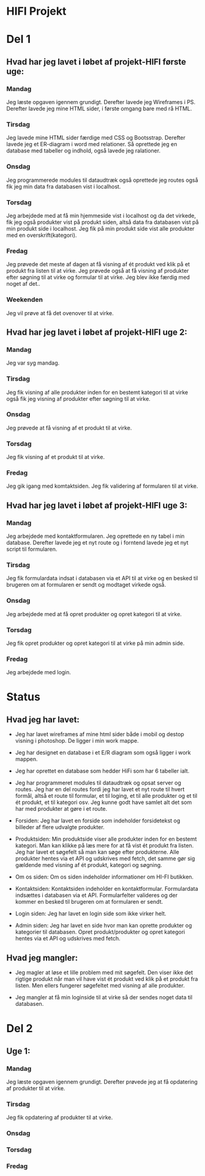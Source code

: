 # HIFI Projekt

# Del 1

## Hvad har jeg lavet i løbet af projekt-HIFI første uge:

### Mandag
Jeg læste opgaven igennem grundigt. Derefter lavede jeg Wireframes i PS. Derefter lavede jeg mine HTML sider, i første omgang bare med rå HTML.

### Tirsdag
Jeg lavede mine HTML sider færdige med CSS og Bootsstrap. Derefter lavede jeg et ER-diagram i word med relationer. Så oprettede jeg en database med tabeller og indhold, også lavede jeg ralationer. 

### Onsdag
Jeg programmerede modules til dataudtræk også oprettede jeg routes også fik jeg min data fra databasen vist i localhost.  

### Torsdag
Jeg arbejdede med at få min hjemmeside vist i localhost og da det virkede, fik jeg også produkter vist på produkt siden, altså data fra databasen vist på min produkt side i localhost. Jeg fik på min produkt side vist alle produkter med en overskrift(kategori). 

### Fredag
Jeg prøvede det meste af dagen at få visning af ét produkt ved klik på et produkt fra listen til at virke. Jeg prøvede også at få visning af produkter efter søgning til at virke og formular til at virke. Jeg blev ikke færdig med noget af det..

### Weekenden
Jeg vil prøve at få det ovenover til at virke. 

## Hvad har jeg lavet i løbet af projekt-HIFI uge 2:

### Mandag 
Jeg var syg mandag.

### Tirsdag
Jeg fik visning af alle produkter inden for en bestemt kategori til at virke også fik jeg visning af produkter efter søgning til at virke.

### Onsdag
Jeg prøvede at få visning af et produkt til at virke. 

### Torsdag
Jeg fik visning af et produkt til at virke. 

### Fredag
Jeg gik igang med komtaktsiden. Jeg fik validering af formularen til at virke.  

## Hvad har jeg lavet i løbet af projekt-HIFI uge 3:

### Mandag 
Jeg arbejdede med kontaktformularen. Jeg oprettede en ny tabel i min database. Derefter lavede jeg et nyt route og i forntend lavede jeg et nyt script til formularen. 


### Tirsdag
Jeg fik formulardata indsat i databasen via et API til at virke og en besked til brugeren om at formularen er sendt og modtaget virkede også.   

### Onsdag
Jeg arbejdede med at få opret produkter og opret kategori til at virke. 

### Torsdag
Jeg fik opret produkter og opret kategori til at virke på min admin side. 

### Fredag
Jeg arbejdede med login.

# Status

## Hvad jeg har lavet:
* Jeg har lavet wireframes af mine html sider både i mobil og destop visning i photoshop. De ligger i min work mappe. 

* Jeg har designet en database i et E/R diagram som også ligger i work mappen. 

* Jeg har oprettet en database som hedder HiFi som har 6 tabeller ialt. 

* Jeg har programmeret modules til dataudtræk og opsat
server og routes. Jeg har en del routes fordi jeg har lavet et nyt route til hvert formål, altså et route til formular, et til loging, et til alle produkter og et til ét produkt, et til kategori osv. Jeg kunne godt have samlet alt det som har med produkter at gøre i et route.   

* Forsiden: 
Jeg har lavet en forside som indeholder forsidetekst og billeder af flere udvalgte produkter.


* Produktsiden:
Min produktside viser alle produkter inden for en bestemt kategori. Man kan klikke på læs mere for at få vist ét produkt fra listen. Jeg har lavet et søgefelt så man kan søge efter produkterne. 
Alle produkter hentes via et API og udskrives med fetch, det samme gør sig gældende med visning af ét produkt, kategori og søgning. 

* Om os siden:
Om os siden indeholder informationer om HI-FI butikken.

* Kontaktsiden: 
Kontaktsiden indeholder en kontaktformular. 
Formulardata indsættes i databasen via et API. 
Formularfelter valideres og der kommer en 
besked til brugeren om at formularen er sendt. 

* Login siden:
Jeg har lavet en login side som ikke virker helt. 

* Admin siden:
Jeg har lavet en side hvor man kan oprette produkter og kategorier til databasen. 
Opret produkt/produkter og opret kategori hentes via et API og udskrives med fetch.  


## Hvad jeg mangler:
* Jeg magler at løse et lille problem med mit søgefelt. Den viser ikke det rigtige produkt når man vil have vist ét produkt ved klik på et produkt fra listen. Men ellers fungerer søgefeltet med visning af alle produkter.

* Jeg mangler at få min loginside til at virke så der sendes noget data til databasen.




# Del 2

## Uge 1:

### Mandag
Jeg læste opgaven igennem grundigt. Derefter prøvede jeg at få opdatering af produkter til at virke. 

### Tirsdag
Jeg fik opdatering af produkter til at virke. 


### Onsdag
  

### Torsdag
 

### Fredag


























